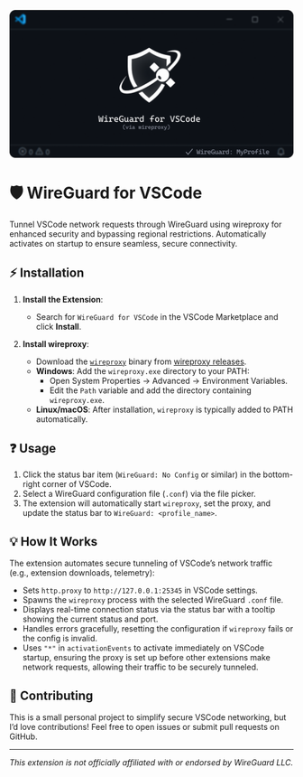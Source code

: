 <p align="center">
  <img src="https://raw.githubusercontent.com/zafross/wireguard-vscode/refs/heads/main/banner.png" alt="WireGuard VS Code Banner">
</p>

# 🛡️ WireGuard for VSCode

Tunnel VSCode network requests through WireGuard using wireproxy for enhanced security and bypassing regional restrictions. Automatically activates on startup to ensure seamless, secure connectivity.

## ⚡ Installation

1. **Install the Extension**:

   - Search for `WireGuard for VSCode` in the VSCode Marketplace and click **Install**.

2. **Install wireproxy**:

   - Download the [`wireproxy`](https://github.com/whyvl/wireproxy) binary from [wireproxy releases](https://github.com/whyvl/wireproxy/releases).
   - **Windows**: Add the `wireproxy.exe` directory to your PATH:
     - Open System Properties → Advanced → Environment Variables.
     - Edit the `Path` variable and add the directory containing `wireproxy.exe`.
   - **Linux/macOS**: After installation, `wireproxy` is typically added to PATH automatically.

## ❓ Usage

1. Click the status bar item (`WireGuard: No Config` or similar) in the bottom-right corner of VSCode.
2. Select a WireGuard configuration file (`.conf`) via the file picker.
3. The extension will automatically start `wireproxy`, set the proxy, and update the status bar to `WireGuard: <profile_name>`.

## 💡 How It Works

The extension automates secure tunneling of VSCode’s network traffic (e.g., extension downloads, telemetry):

- Sets `http.proxy` to `http://127.0.0.1:25345` in VSCode settings.
- Spawns the `wireproxy` process with the selected WireGuard `.conf` file.
- Displays real-time connection status via the status bar with a tooltip showing the current status and port.
- Handles errors gracefully, resetting the configuration if `wireproxy` fails or the config is invalid.
- Uses `"*"` in `activationEvents` to activate immediately on VSCode startup, ensuring the proxy is set up before other extensions make network requests, allowing their traffic to be securely tunneled.

## 🌟 Contributing

This is a small personal project to simplify secure VSCode networking, but I’d love contributions! Feel free to open issues or submit pull requests on GitHub.

---

_This extension is not officially affiliated with or endorsed by WireGuard LLC._
